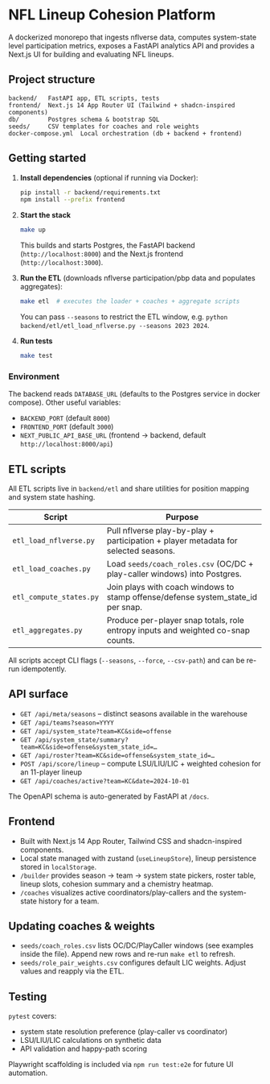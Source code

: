 # NFL Lineup Cohesion Platform

A dockerized monorepo that ingests nflverse data, computes system-state level participation metrics, exposes a FastAPI analytics API and provides a Next.js UI for building and evaluating NFL lineups.

## Project structure

```
backend/   FastAPI app, ETL scripts, tests
frontend/  Next.js 14 App Router UI (Tailwind + shadcn-inspired components)
db/        Postgres schema & bootstrap SQL
seeds/     CSV templates for coaches and role weights
docker-compose.yml  Local orchestration (db + backend + frontend)
```

## Getting started

1. **Install dependencies** (optional if running via Docker):
   ```bash
   pip install -r backend/requirements.txt
   npm install --prefix frontend
   ```

2. **Start the stack**
   ```bash
   make up
   ```
   This builds and starts Postgres, the FastAPI backend (`http://localhost:8000`) and the Next.js frontend (`http://localhost:3000`).

3. **Run the ETL** (downloads nflverse participation/pbp data and populates aggregates):
   ```bash
   make etl  # executes the loader + coaches + aggregate scripts
   ```
   You can pass `--seasons` to restrict the ETL window, e.g. `python backend/etl/etl_load_nflverse.py --seasons 2023 2024`.

4. **Run tests**
   ```bash
   make test
   ```

### Environment

The backend reads `DATABASE_URL` (defaults to the Postgres service in docker compose). Other useful variables:

- `BACKEND_PORT` (default `8000`)
- `FRONTEND_PORT` (default `3000`)
- `NEXT_PUBLIC_API_BASE_URL` (frontend -> backend, default `http://localhost:8000/api`)

## ETL scripts

All ETL scripts live in `backend/etl` and share utilities for position mapping and system state hashing.

| Script | Purpose |
| ------ | ------- |
| `etl_load_nflverse.py` | Pull nflverse play-by-play + participation + player metadata for selected seasons. |
| `etl_load_coaches.py` | Load `seeds/coach_roles.csv` (OC/DC + play-caller windows) into Postgres. |
| `etl_compute_states.py` | Join plays with coach windows to stamp offense/defense system_state_id per snap. |
| `etl_aggregates.py` | Produce per-player snap totals, role entropy inputs and weighted co-snap counts. |

All scripts accept CLI flags (`--seasons`, `--force`, `--csv-path`) and can be re-run idempotently.

## API surface

- `GET /api/meta/seasons` – distinct seasons available in the warehouse
- `GET /api/teams?season=YYYY`
- `GET /api/system_state?team=KC&side=offense`
- `GET /api/system_state/summary?team=KC&side=offense&system_state_id=…`
- `GET /api/roster?team=KC&side=offense&system_state_id=…`
- `POST /api/score/lineup` – compute LSU/LIU/LIC + weighted cohesion for an 11-player lineup
- `GET /api/coaches/active?team=KC&date=2024-10-01`

The OpenAPI schema is auto-generated by FastAPI at `/docs`.

## Frontend

- Built with Next.js 14 App Router, Tailwind CSS and shadcn-inspired components.
- Local state managed with zustand (`useLineupStore`), lineup persistence stored in `localStorage`.
- `/builder` provides season → team → system state pickers, roster table, lineup slots, cohesion summary and a chemistry heatmap.
- `/coaches` visualizes active coordinators/play-callers and the system-state history for a team.

## Updating coaches & weights

- `seeds/coach_roles.csv` lists OC/DC/PlayCaller windows (see examples inside the file). Append new rows and re-run `make etl` to refresh.
- `seeds/role_pair_weights.csv` configures default LIC weights. Adjust values and reapply via the ETL.

## Testing

`pytest` covers:
- system state resolution preference (play-caller vs coordinator)
- LSU/LIU/LIC calculations on synthetic data
- API validation and happy-path scoring

Playwright scaffolding is included via `npm run test:e2e` for future UI automation.

